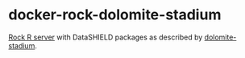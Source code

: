 # docker-rock-dolomite-stadium

[Rock R server](https://www.obiba.org/pages/products/rock/) with DataSHIELD packages as described by [dolomite-stadium](https://datashield.org/help/standard-profiles-and-plaforms).
